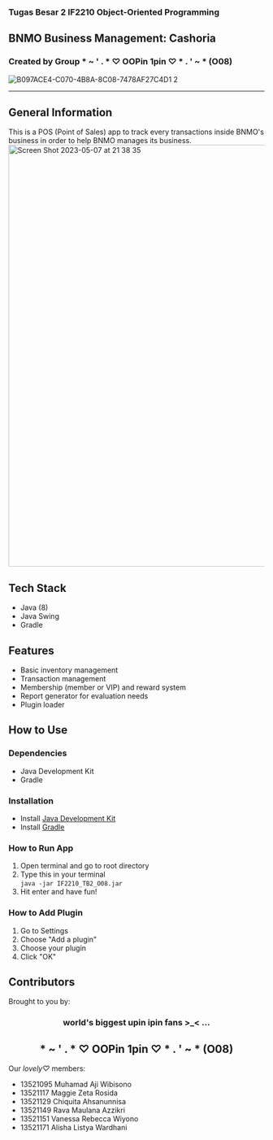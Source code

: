 ### Tugas Besar 2 IF2210 Object-Oriented Programming
## BNMO Business Management: Cashoria
### Created by Group * ~ ' . * ♡ OOPin 1pin ♡ * . ' ~ * (O08)
![B097ACE4-C070-4B8A-8C08-7478AF27C4D1 2](https://user-images.githubusercontent.com/73476678/236684321-dd4f6432-90f4-4830-9697-d6d36dcadc0f.GIF)

---

## General Information
This is a POS (Point of Sales) app to track every transactions inside BNMO's business in order to help BNMO manages its business.
<img width="830" alt="Screen Shot 2023-05-07 at 21 38 35" src="https://user-images.githubusercontent.com/73476678/236684318-82bf9c5d-982f-4d02-9345-da32318bdabb.png">


## Tech Stack
- Java (8)
- Java Swing
- Gradle

## Features
- Basic inventory management
- Transaction management
- Membership (member or VIP) and reward system
- Report generator for evaluation needs
- Plugin loader

## How to Use

### Dependencies
- Java Development Kit
- Gradle

### Installation
- Install [Java Development Kit](https://www.oracle.com/java/technologies/downloads/)
- Install [Gradle](https://gradle.org/install/)

### How to Run App
1. Open terminal and go to root directory
2. Type this in your terminal\
`java -jar IF2210_TB2_O08.jar`
3. Hit enter and have fun!

### How to Add Plugin
1. Go to Settings
2. Choose "Add a plugin"
3. Choose your plugin
4. Click "OK"

## Contributors
Brought to you by:
<h3 align="center">world's biggest upin ipin fans >_< ...</h3>
<h2 align="center">* ~ ' . * ♡ OOPin 1pin ♡ * . ' ~ * (O08)</h2>

Our *lovely♡* members:
- 13521095 Muhamad Aji Wibisono 
- 13521117 Maggie Zeta Rosida 
- 13521129 Chiquita Ahsanunnisa 
- 13521149 Rava Maulana Azzikri 
- 13521151 Vanessa Rebecca Wiyono 
- 13521171 Alisha Listya Wardhani

